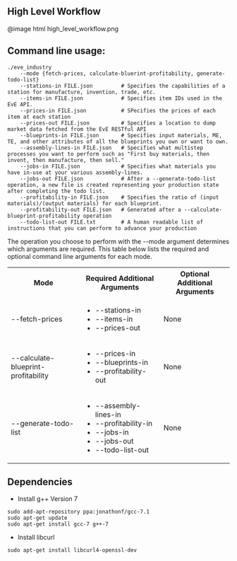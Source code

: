 High Level Workflow
----
@image html high_level_workflow.png

Command line usage:
----
````
./eve_industry
    --mode {fetch-prices, calculate-bluerint-profitability, generate-todo-list}
    --stations-in FILE.json         # Specifies the capabilities of a station for manufacture, invention, trade, etc.
    --items-in FILE.json            # Specifies item IDs used in the EvE API.
    --prices-in FILE.json           # SPecifies the prices of each item at each station
    --prices-out FILE.json          # Specifies a location to dump market data fetched from the EvE RESTful API
    --blueprints-in FILE.json       # Specifies input materials, ME, TE, and other attributes of all the blueprints you own or want to own.
    --assembly-lines-in FILE.json   # Specifies what multistep processes you want to perform such as "First buy materials, then invent, then manufacture, then sell."
    --jobs-in FILE.json             # Specifies what materials you have in-use at your various assembly-lines.
    --jobs-out FILE.json            # After a --generate-todo-list operation, a new file is created representing your production state after completing the todo list.
    --profitability-in FILE.json    # Specifies the ratio of (input materials)/(output materials) for each blueprint.
    --profitability-out FILE.json   # Generated after a --calculate-blueprint-profitability operation
    --todo-list-out FILE.txt        # A human readable list of instructions that you can perform to advance your production
````

The operation you choose to perform with the --mode argument determines which
arguments are required.  This table below lists the required and optional
command line arguments for each mode.

<table>
    <tr>
        <th>Mode</th>
        <th>Required Additional Arguments</th>
        <th>Optional Additional Arguments</th>
    </tr>
    <tr>
        <td>--fetch-prices</td>
        <td>
            <ul>
                <li>--stations-in</li>
                <li>--items-in</li>
                <li>--prices-out</li>
            </ul>
        </td>
        <td>None</td>
    </tr>
    <tr>
        <td>--calculate-blueprint-profitability</td>
        <td>
            <ul>
                <li>--prices-in</li>
                <li>--blueprints-in</li>
                <li>--profitability-out</li>
            </ul>
        </td>
        <td>None</td>
    </tr>
    <tr>
        <td>--generate-todo-list</td>
        <td>
            <ul>
                <li>--assembly-lines-in</li>
                <li>--profitability-in</li>
                <li>--jobs-in</li>
                <li>--jobs-out</li>
                <li>--todo-list-out</li>
            </ul>
        </td>
        <td>None</td>
    </tr>
</table>

Dependencies
----
*   Install g++ Version 7
````
sudo add-apt-repository ppa:jonathonf/gcc-7.1
sudo apt-get update
sudo apt-get install gcc-7 g++-7
````
    
*   Install libcurl
````
sudo apt-get install libcurl4-openssl-dev
````

